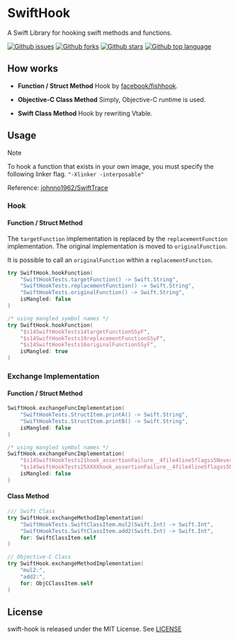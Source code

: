 # SwiftHook

A Swift Library for hooking swift methods and functions.

<!-- # Badges -->

[![Github issues](https://img.shields.io/github/issues/p-x9/swift-hook)](https://github.com/p-x9/swift-hook/issues)
[![Github forks](https://img.shields.io/github/forks/p-x9/swift-hook)](https://github.com/p-x9/swift-hook/network/members)
[![Github stars](https://img.shields.io/github/stars/p-x9/swift-hook)](https://github.com/p-x9/swift-hook/stargazers)
[![Github top language](https://img.shields.io/github/languages/top/p-x9/swift-hook)](https://github.com/p-x9/swift-hook/)

## How works

- **Function / Struct Method**
Hook by [facebook/fishhook](https://github.com/facebook/fishhook).

- **Objective-C Class Method**
Simply, Objective-C runtime is used.

- **Swift Class Method**
Hook by rewriting Vtable.

## Usage

> [!NOTE]
> To hook a function that exists in your own image, you must specify the following linker flag.
> `"-Xlinker -interposable"`
>
> Reference: [johnno1962/SwiftTrace](https://github.com/johnno1962/SwiftTrace)

### Hook

#### Function / Struct Method

The `targetFunction` implementation is replaced by the `replacementFunction` implementation.
The original implementation is moved to `originalFunction`.

It is possible to call an `originalFunction` within a `replacementFunction`.

```swift
try SwiftHook.hookFunction(
    "SwiftHookTests.targetFunction() -> Swift.String",
    "SwiftHookTests.replacementFunction() -> Swift.String",
    "SwiftHookTests.originalFunction() -> Swift.String",
    isMangled: false
)

/* using mangled symbol names */
try SwiftHook.hookFunction(
    "$s14SwiftHookTests14targetFunctionSSyF",
    "$s14SwiftHookTests19replacementFunctionSSyF",
    "$s14SwiftHookTests16originalFunctionSSyF",
    isMangled: true
)
```

### Exchange Implementation

#### Function / Struct Method

```swift
SwiftHook.exchangeFuncImplementation(
    "SwiftHookTests.StructItem.printA() -> Swift.String",
    "SwiftHookTests.StructItem.printB() -> Swift.String",
    isMangled: false
)

/* using mangled symbol names */
SwiftHook.exchangeFuncImplementation(
    "$s14SwiftHookTests21hook_assertionFailure__4file4line5flagss5NeverOs12StaticStringV_SSAISus6UInt32VtF",
    "$s14SwiftHookTests25XXXXhook_assertionFailure__4file4line5flagss5NeverOs12StaticStringV_A2ISus6UInt32VtF",
    isMangled: false
)
```

#### Class Method

```swift
/// Swift Class
try SwiftHook.exchangeMethodImplementation(
    "SwiftHookTests.SwiftClassItem.mul2(Swift.Int) -> Swift.Int",
    "SwiftHookTests.SwiftClassItem.add2(Swift.Int) -> Swift.Int",
    for: SwiftClassItem.self
)

// Objective-C Class
try SwiftHook.exchangeMethodImplementation(
    "mul2:",
    "add2:",
    for: ObjCClassItem.self
)
```

## License

swift-hook is released under the MIT License. See [LICENSE](./LICENSE)

